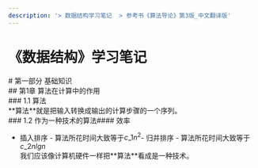 ```yaml
---
description: '> 数据结构学习笔记  > 参考书《算法导论》第3版_中文翻译版'
---
```


# 《数据结构》学习笔记

\# 第一部分 基础知识  
\#\# 第1章 算法在计算中的作用  
\#\#\# 1.1 算法  
\*\*算法\*\*就是把输入转换成输出的计算步骤的一个序列。  
\#\#\# 1.2 作为一种技术的算法\#\#\#\# 效率  
- 插入排序 - 算法所花时间大致等于$c\_1n^2$- 归并排序 - 算法所花时间大致等于$c\_2nlgn$  
我们应该像计算机硬件一样把\*\*算法\*\*看成是一种技术。  


